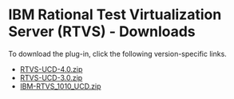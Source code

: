
# IBM Rational Test Virtualization Server (RTVS) - Downloads

To download the plug-in, click the following version-specific links.
- [RTVS-UCD-4.0.zip](https://raw.githubusercontent.com/UrbanCode/IBM-UCD-PLUGINS/main/files/RTVS-UCD/RTVS-UCD-4.0.zip)
- [RTVS-UCD-3.0.zip](https://raw.githubusercontent.com/UrbanCode/IBM-UCD-PLUGINS/main/files/RTVS-UCD/RTVS-UCD-3.0.zip)
- [IBM-RTVS_1010_UCD.zip](https://raw.githubusercontent.com/UrbanCode/IBM-UCD-PLUGINS/main/files/RTVS-UCD/IBM-RTVS_1010_UCD.zip)

